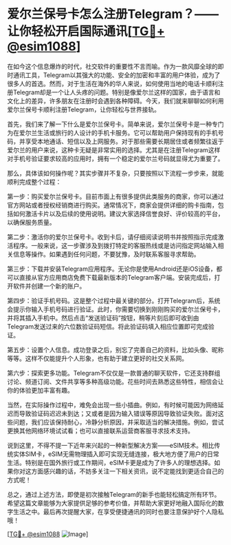 # 爱尔兰保号卡怎么注册Telegram？——让你轻松开启国际通讯[[TG💪+ @esim1088](https://t.me/s/esim1088)]

在如今这个信息爆炸的时代，社交软件的重要性不言而喻。作为一款风靡全球的即时通讯工具，Telegram以其强大的功能、安全的加密和丰富的用户体验，成为了很多人的首选。然而，对于生活在海外的华人来说，如何使用当地的电话卡顺利注册Telegram却是一个让人头疼的问题。特别是像爱尔兰这样的国家，由于语言和文化上的差异，许多朋友在注册时会遇到各种障碍。今天，我们就来聊聊如何利用爱尔兰保号卡顺利注册Telegram，让你轻松与世界接轨。

首先，我们来了解一下什么是爱尔兰保号卡。简单来说，爱尔兰保号卡是一种专门为在爱尔兰生活或旅行的人设计的手机卡服务。它可以帮助用户保持现有的手机号码，并享受本地通话、短信以及上网服务。对于那些需要长期居住或者频繁往返于爱尔兰的用户来说，这种卡无疑是非常实用的选择。尤其是在注册Telegram这样对手机号验证要求较高的应用时，拥有一个稳定的爱尔兰号码就显得尤为重要了。

那么，具体该如何操作呢？其实步骤并不复杂，只要按照以下流程一步步来，就能顺利完成整个过程：

第一步：购买爱尔兰保号卡。目前市面上有很多提供此类服务的商家，你可以通过官方网站或者授权经销商进行购买。通常情况下，商家会提供详细的购卡指南，包括如何激活卡片以及后续的使用说明。建议大家选择信誉良好、评价较高的平台，以确保服务质量。

第二步：激活你的爱尔兰保号卡。收到卡后，请仔细阅读说明书并按照指示完成激活程序。一般来说，这一步骤涉及到拨打特定的客服热线或是访问指定网站输入相关信息等操作。如果遇到任何问题，不要犹豫，及时联系客服寻求帮助。

第三步：下载并安装Telegram应用程序。无论你是使用Android还是iOS设备，都可以直接从官方应用商店免费下载最新版本的Telegram客户端。安装完成后，打开软件并创建一个新的账户。

第四步：验证手机号码。这是整个过程中最关键的部分。打开Telegram后，系统会提示你输入手机号码进行验证。此时，你需要切换到刚刚购买的爱尔兰保号卡，并将其插入手机中。然后点击“发送验证码”按钮，稍等片刻后即可收到由Telegram发送过来的六位数验证码短信。将此验证码填入相应位置即可完成验证。

第五步：设置个人信息。成功登录之后，别忘了完善自己的资料，比如头像、昵称等等。这样不仅能提升个人形象，也有助于建立更好的社交关系网。

第六步：探索更多功能。Telegram不仅仅是一款普通的聊天软件，它还支持群组讨论、频道订阅、文件共享等多种高级功能。花些时间去熟悉这些特性，相信会让你的体验更加丰富有趣。

当然，在实际操作过程中，难免会出现一些小插曲。例如，有时候可能因为网络延迟而导致验证码迟迟未到达；又或者是因为输入错误等原因导致验证失败。面对这些问题，我们应该保持耐心，冷静分析原因，并采取适当的解决措施。例如，尝试更换其他网络环境试试看；也可以直接联系运营商客服寻求技术支持。

说到这里，不得不提一下近年来兴起的一种新型解决方案——eSIM技术。相比传统实体SIM卡，eSIM无需物理插入即可实现无缝连接，极大地方便了用户的日常生活。特别是在国外旅行或工作期间，eSIM卡更是成为了许多人的理想选择。如果你对这方面感兴趣的话，不妨多关注一下相关资讯，说不定能找到更适合自己的方式呢！

总之，通过上述方法，即使是初次接触Telegram的新手也能轻松搞定所有环节。希望这篇文章能够为大家提供足够的参考价值，并帮助大家更好地融入国际化的数字生活之中。最后再次提醒大家，在享受便捷通讯的同时也要注意保护好个人隐私哦！

[[TG💪+ @esim1088](https://t.me/s/esim1088) ![Image](https://i.postimg.cc/4NQfJmqS/Snipaste-2025-05-13-00-14-12.png)]